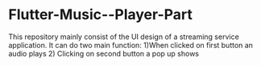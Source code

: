 # Flutter-Music--Player-Part
This repository mainly consist of the UI design of a streaming service application.
It can do two main function: 
1)When clicked on first button an audio plays
2) Clicking on second button a pop up shows
